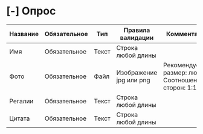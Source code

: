 [-] Опрос
===========

| Название | Обязательное | Тип | Правила валидации | Комментарий | Использование |
| --- | --- | --- | --- | --- | --- |
| Имя | Обязательное | Текст | Строка любой длины |     | Сайт |
| Фото | Обязательное | Файл | Изображение jpg или png | Рекомендуемый размер: любой. Соотношение сторон: 1:1 | Сайт |
| Регалии | Обязательное | Текст | Строка любой длины |     | Сайт |
| Цитата | Обязательное | Текст | Строка любой длины |     | Сайт |